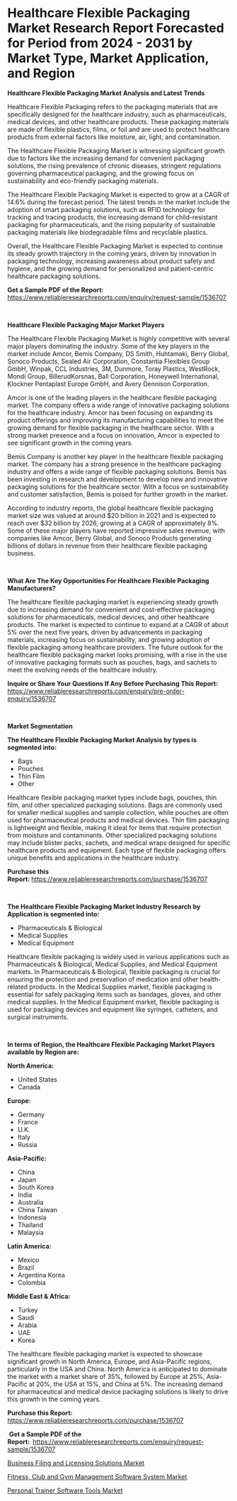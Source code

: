 <p><h1>Healthcare Flexible Packaging Market Research Report Forecasted for Period from 2024 -  2031 by Market Type, Market Application, and Region</h1></p><p><strong>Healthcare Flexible Packaging Market Analysis and Latest Trends</strong></p>
<p><p>Healthcare Flexible Packaging refers to the packaging materials that are specifically designed for the healthcare industry, such as pharmaceuticals, medical devices, and other healthcare products. These packaging materials are made of flexible plastics, films, or foil and are used to protect healthcare products from external factors like moisture, air, light, and contamination.</p><p>The Healthcare Flexible Packaging Market is witnessing significant growth due to factors like the increasing demand for convenient packaging solutions, the rising prevalence of chronic diseases, stringent regulations governing pharmaceutical packaging, and the growing focus on sustainability and eco-friendly packaging materials.</p><p>The Healthcare Flexible Packaging Market is expected to grow at a CAGR of 14.6% during the forecast period. The latest trends in the market include the adoption of smart packaging solutions, such as RFID technology for tracking and tracing products, the increasing demand for child-resistant packaging for pharmaceuticals, and the rising popularity of sustainable packaging materials like biodegradable films and recyclable plastics.</p><p>Overall, the Healthcare Flexible Packaging Market is expected to continue its steady growth trajectory in the coming years, driven by innovation in packaging technology, increasing awareness about product safety and hygiene, and the growing demand for personalized and patient-centric healthcare packaging solutions.</p></p>
<p><strong>Get a Sample PDF of the Report:&nbsp;</strong> <a href="https://www.reliableresearchreports.com/enquiry/request-sample/1536707">https://www.reliableresearchreports.com/enquiry/request-sample/1536707</a></p>
<p>&nbsp;</p>
<p><strong>Healthcare Flexible Packaging Major Market Players</strong></p>
<p><p>The Healthcare Flexible Packaging Market is highly competitive with several major players dominating the industry. Some of the key players in the market include Amcor, Bemis Company, DS Smith, Huhtamaki, Berry Global, Sonoco Products, Sealed Air Corporation, Constantia Flexibles Group GmbH, Winpak, CCL Industries, 3M, Dunmore, Toray Plastics, WestRock, Mondi Group, BillerudKorsnas, Ball Corporation, Honeywell International, Klockner Pentaplast Europe GmbH, and Avery Dennison Corporation.</p><p>Amcor is one of the leading players in the healthcare flexible packaging market. The company offers a wide range of innovative packaging solutions for the healthcare industry. Amcor has been focusing on expanding its product offerings and improving its manufacturing capabilities to meet the growing demand for flexible packaging in the healthcare sector. With a strong market presence and a focus on innovation, Amcor is expected to see significant growth in the coming years.</p><p>Bemis Company is another key player in the healthcare flexible packaging market. The company has a strong presence in the healthcare packaging industry and offers a wide range of flexible packaging solutions. Bemis has been investing in research and development to develop new and innovative packaging solutions for the healthcare sector. With a focus on sustainability and customer satisfaction, Bemis is poised for further growth in the market.</p><p>According to industry reports, the global healthcare flexible packaging market size was valued at around $20 billion in 2021 and is expected to reach over $32 billion by 2026, growing at a CAGR of approximately 8%. Some of these major players have reported impressive sales revenue, with companies like Amcor, Berry Global, and Sonoco Products generating billions of dollars in revenue from their healthcare flexible packaging business.</p></p>
<p>&nbsp;</p>
<p><strong>What Are The Key Opportunities For Healthcare Flexible Packaging Manufacturers?</strong></p>
<p><p>The healthcare flexible packaging market is experiencing steady growth due to increasing demand for convenient and cost-effective packaging solutions for pharmaceuticals, medical devices, and other healthcare products. The market is expected to continue to expand at a CAGR of about 5% over the next five years, driven by advancements in packaging materials, increasing focus on sustainability, and growing adoption of flexible packaging among healthcare providers. The future outlook for the healthcare flexible packaging market looks promising, with a rise in the use of innovative packaging formats such as pouches, bags, and sachets to meet the evolving needs of the healthcare industry.</p></p>
<p><strong>Inquire or Share Your Questions If Any Before Purchasing This Report:</strong> <a href="https://www.reliableresearchreports.com/enquiry/pre-order-enquiry/1536707">https://www.reliableresearchreports.com/enquiry/pre-order-enquiry/1536707</a></p>
<p>&nbsp;</p>
<p><strong>Market Segmentation</strong></p>
<p><strong>The Healthcare Flexible Packaging Market Analysis by types is segmented into:</strong></p>
<p><ul><li>Bags</li><li>Pouches</li><li>Thin Film</li><li>Other</li></ul></p>
<p><p>Healthcare flexible packaging market types include bags, pouches, thin film, and other specialized packaging solutions. Bags are commonly used for smaller medical supplies and sample collection, while pouches are often used for pharmaceutical products and medical devices. Thin film packaging is lightweight and flexible, making it ideal for items that require protection from moisture and contaminants. Other specialized packaging solutions may include blister packs, sachets, and medical wraps designed for specific healthcare products and equipment. Each type of flexible packaging offers unique benefits and applications in the healthcare industry.</p></p>
<p><strong>Purchase this Report:&nbsp;</strong><a href="https://www.reliableresearchreports.com/purchase/1536707">https://www.reliableresearchreports.com/purchase/1536707</a></p>
<p>&nbsp;</p>
<p><strong>The Healthcare Flexible Packaging Market Industry Research by Application is segmented into:</strong></p>
<p><ul><li>Pharmaceuticals & Biological</li><li>Medical Supplies</li><li>Medical Equipment</li></ul></p>
<p><p>Healthcare flexible packaging is widely used in various applications such as Pharmaceuticals & Biological, Medical Supplies, and Medical Equipment markets. In Pharmaceuticals & Biological, flexible packaging is crucial for ensuring the protection and preservation of medication and other health-related products. In the Medical Supplies market, flexible packaging is essential for safely packaging items such as bandages, gloves, and other medical supplies. In the Medical Equipment market, flexible packaging is used for packaging devices and equipment like syringes, catheters, and surgical instruments.</p></p>
<p>&nbsp;</p>
<p><strong>In terms of Region, the Healthcare Flexible Packaging Market Players available by Region are:</strong></p>
<p>
    <p> <strong> North America: </strong>
        <ul>
            <li>United States</li>
            <li>Canada</li>
        </ul>
        </p> 
    <p> <strong> Europe: </strong>
        <ul>
            <li>Germany</li>
            <li>France</li>
            <li>U.K.</li>
            <li>Italy</li>
            <li>Russia</li>
        </ul>
        </p> 
    <p> <strong> Asia-Pacific: </strong>
        <ul>
            <li>China</li>
            <li>Japan</li>
            <li>South Korea</li>
            <li>India</li>
            <li>Australia</li>
            <li>China Taiwan</li>
            <li>Indonesia</li>
            <li>Thailand</li>
            <li>Malaysia</li>
        </ul>
        </p> 
    <p> <strong> Latin America: </strong>
        <ul>
            <li>Mexico</li>
            <li>Brazil</li>
            <li>Argentina Korea</li>
            <li>Colombia</li>
        </ul>
        </p> 
    <p> <strong> Middle East & Africa: </strong>
        <ul>
            <li>Turkey</li>
            <li>Saudi</li>
            <li>Arabia</li>
            <li>UAE</li>
            <li>Korea</li>
        </ul>
    </p>
    </p>
<p><p>The healthcare flexible packaging market is expected to showcase significant growth in North America, Europe, and Asia-Pacific regions, particularly in the USA and China. North America is anticipated to dominate the market with a market share of 35%, followed by Europe at 25%, Asia-Pacific at 20%, the USA at 15%, and China at 5%. The increasing demand for pharmaceutical and medical device packaging solutions is likely to drive this growth in the coming years.</p></p>
<p><strong>Purchase this Report: </strong><a href="https://www.reliableresearchreports.com/purchase/1536707">https://www.reliableresearchreports.com/purchase/1536707</a></p>
<p>&nbsp;<strong>Get a Sample PDF of the Report:&nbsp;&nbsp;</strong><a href="https://www.reliableresearchreports.com/enquiry/request-sample/1536707">https://www.reliableresearchreports.com/enquiry/request-sample/1536707</a></p>
<p><strong></strong></p>
<p><p><a href="https://view.publitas.com/reportprime-1/business-filing-and-licensing-solutions-market-centers-on-aspects-such-as-market-growth-market-share-market-opportunity-and-projected-forecasts-spanning-from-2023-to-2030/">Business Filing and Licensing Solutions Market</a></p><p><a href="https://view.publitas.com/reportprime-1/fitness-club-and-gym-management-software-system-market-furnish-information-about-market-size-market-share-market-dynamics-and-projections-spanning-from-2023-to-2030/">Fitness, Club and Gym Management Software System Market</a></p><p><a href="https://view.publitas.com/reportprime-1/personal-trainer-software-tools-market-centers-on-aspects-such-as-market-growth-market-share-market-opportunity-and-projected-forecasts-spanning-from-2023-to-2030/">Personal Trainer Software Tools Market</a></p></p>